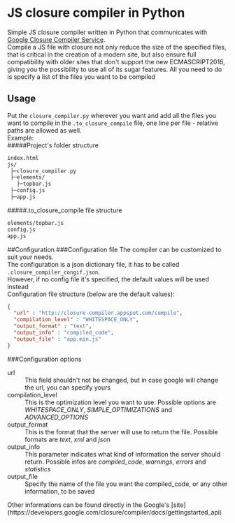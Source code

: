 # JS closure compiler in Python
Simple JS closure compiler written in Python that communicates with [Google Closure Compiler Service](https://closure-compiler.appspot.com/home). <br/>
Compile a JS file with closure not only reduce the size of the specified files, that is critical in the creation of a modern site, but also ensure
full compatibility with older sites that don't support the new ECMASCRIPT2016, giving you the possibility to use all of its sugar features.
All you need to do is specify a list of the files you want to be compiled

## Usage
Put the `closure_compiler.py` wherever you want and add all the files you want to compile in the `.to_closure_compile` file,
one line per file - relative paths are allowed as well. <br/>
Example: <br/>
#####Project's folder structure
```html
index.html
js/
 ├─closure_compiler.py
 ├─elements/
   ├─topbar.js
 ├─config.js
 ├─app.js
```

#####.to_closure_compile file structure
```html
elements/topbar.js
config.js 
app.js
```
##Configuration
###Configuration file
The compiler can be customized to suit your needs. <br/>
The configuration is a json dictionary file, it has to be called `.closure_compiler_congif.json`. <br/>
However, if no config file it's specified, the default values will be used instead <br/>
Configuration file structure (below are the default values):
```json
{
  "url" : "http://closure-compiler.appspot.com/compile",
  "compilation_level" : "WHITESPACE_ONLY",
  "output_format" : "text",
  "output_info" : "compiled_code",
  "output_file" : "app.min.js"
}
```
###Configuration options
<dl> 
  <dt>url</dt>
  <dd>This field shouldn't not be changed, but in case google will change the url, you can specify yours</dd>
  <dt>compilation_level</dt>
  <dd>
    This is the optimization level you want to use. Possible options are <em>WHITESPACE_ONLY</em>, <em>SIMPLE_OPTIMIZATIONS</em> and <em>ADVANCED_OPTIONS</em>
  </dd>
  <dt>output_format</dt>
  <dd>This is the format that the server will use to return the file. Possible formats are <em>text</em>, <em>xml</em> and <em>json</em></dd>
  <dt>output_info</dt>
  <dd>
    This parameter indicates what kind of information the server should return. Possible infos are <em>compiled_code</em>, <em>warnings</em>, 
    <em>errors</em> and <em>statistics</em></dd>
  <dt>output_file</dt>
  <dd>Specify the name of the file you want the compiled_code, or any other information, to be saved</dd>
</dl>
Other informations can be found directly in the Google's [site](https://developers.google.com/closure/compiler/docs/gettingstarted_api)

